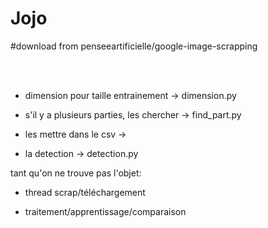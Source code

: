 # Jojo

#download from penseeartificielle/google-image-scrapping

<br><br>

- dimension pour taille entrainement -> dimension.py

- s'il y a plusieurs parties, les chercher -> find_part.py

- les mettre dans le csv -> 

-  la detection -> detection.py



tant qu'on ne trouve pas l'objet:

  - thread scrap/téléchargement
  
  - traitement/apprentissage/comparaison



